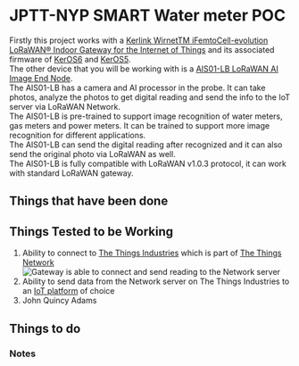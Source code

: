 # JPTT-NYP SMART Water meter POC
Firstly this project works with a [Kerlink WirnetTM iFemtoCell-evolution LoRaWAN® Indoor Gateway for the Internet of Things](https://wikikerlink.fr/wirnet-productline/lib/exe/fetch.php?media=documentation:commercial_leaflet_ifemtocell-evolution_2.9.pdf) and its associated firmware of [KerOS6](https://keros.docs.kerlink.com/) and [KerOS5](https://wikikerlink.fr/wirnet-productline/doku.php?id=wiki:quickstart:quickstart_ifevo).
<br>
The other device that you will be working with is a [AIS01-LB LoRaWAN AI Image End Node](https://www.dropbox.com/scl/fo/cbhhihqz5pknkdnkqoze7/AKYgsyGJRknqMeUeeOHVLyE?dl=0&e=1&preview=Datasheet_AIS01-xB+%26+AIS01-xS_AI+Image+End+Node.pdf&rlkey=eq9oz658wa7xck0ozov8cai6o&st=bgbipr23). 
<br>
The AIS01-LB has a camera and AI processor in the probe. It can take photos, analyze the photos to get digital reading and send the info to the IoT server via LoRaWAN Network.<br>
The AIS01-LB is pre-trained to support image recognition of water meters, gas meters and power meters. It can be trained to support more image recognition for different applications.<br>
The AIS01-LB can send the digital reading after recognized and it can also send the original photo via LoRaWAN as well.<br>
The AIS01-LB is fully compatible with LoRaWAN v1.0.3 protocol, it can work with standard LoRaWAN gateway.

## Things that have been done

## Things Tested to be Working
  1. Ability to connect to [The Things Industries](https://www.thethingsindustries.com/) which is part of [The Things Network](https://www.thethingsnetwork.org/)
      ![Gateway is able to connect and send reading to the Network server](https://cdn.discordapp.com/attachments/666917440910786581/1322043014260064379/B828GgAAAAAElFTkSuQmCC.png?ex=676f7000&is=676e1e80&hm=45ab37022e6dc028a588ccfa724dd8ce5ff5355f453452693c4ee2c13b6daa14&)
  2. Ability to send data from the Network server on The Things Industries to an [IoT platform](https://wiki.thingseye.io/xwiki/bin/view/Main/Get%20ThingsEye%20Account/) of choice 
  3. John Quincy Adams

## Things to do

### Notes

